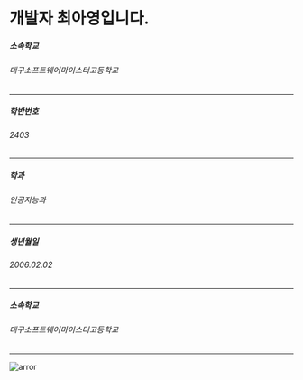   <h1 style='background=black color='white''>개발자 최아영입니다.</h1>
  <h5>소속학교</h5>
  <h6>대구소프트웨어마이스터고등학교</h6>
  <hr/>
  <h5>학반번호</h5>
  <h6>2403</h6>
  <hr/>
  <h5>학과</h5>
  <h6>인공지능과</h6>
  <hr/>
  <h5>생년월일</h5>
  <h6>2006.02.02</h6>
  <hr/>
  <h5>소속학교</h5>
  <h6>대구소프트웨어마이스터고등학교</h6>
  <hr/>
  <img='(https://github-readme-stats.vercel.app/api/top-langs/?username=chldkduds2&langs_count=8)]'/>

  <img src='https://www.medigatenews.com/file/news/240000' alt='arror'/>


